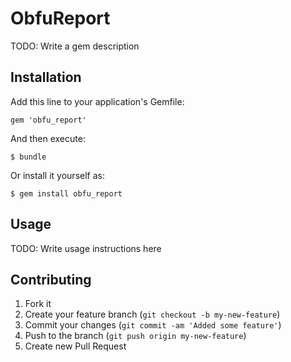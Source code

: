# ObfuReport

TODO: Write a gem description

## Installation

Add this line to your application's Gemfile:

    gem 'obfu_report'

And then execute:

    $ bundle

Or install it yourself as:

    $ gem install obfu_report

## Usage

TODO: Write usage instructions here

## Contributing

1. Fork it
2. Create your feature branch (`git checkout -b my-new-feature`)
3. Commit your changes (`git commit -am 'Added some feature'`)
4. Push to the branch (`git push origin my-new-feature`)
5. Create new Pull Request
